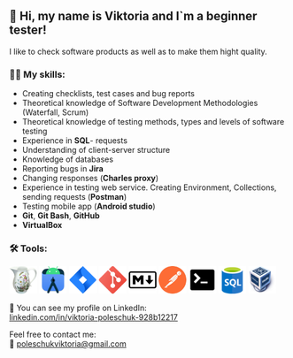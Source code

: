 ## :wave:  Hi, my name is Viktoria and I`m a beginner tester!  
I like to check software products as well as to make them hight quality.

### :woman_technologist: My skills:  
-	Creating checklists, test cases and bug reports  
-	Theoretical knowledge of Software Development Methodologies (Waterfall, Scrum)  
-	Theoretical knowledge of testing methods, types and levels of software testing  
-	Experience in **SQL**- requests  
-	Understanding of client-server structure  
-	Knowledge of databases  
-	Reporting bugs in **Jira**  
-	Changing responses (**Charles proxy**)  
-	Experience in testing web service. Creating Environment, Collections, sending requests (**Postman**)  
-	Testing mobile app (**Android studio**)    
-	**Git**, **Git Bash**, **GitHub**   
- **VirtualBox**     

### :hammer_and_wrench: Tools:  
<p>
  <img src="https://github.com/poleschukviktoria/poleschukviktoria/blob/main/icon/Charles_icon.png" width="50" title="Charles proxy">
  <img src="https://github.com/poleschukviktoria/poleschukviktoria/blob/main/icon/android_studio_alt_macos_bigsur_icon_190394.png" width="50" title="Android studio">
  <img src="https://github.com/poleschukviktoria/poleschukviktoria/blob/main/icon/atlassian_jira_logo_icon_170511.png" width="50" title="Jira">
  <img src="https://github.com/poleschukviktoria/poleschukviktoria/blob/main/icon/git_icon.png" width="50" title="Git">
  <img src="https://github.com/poleschukviktoria/poleschukviktoria/blob/main/icon/md_icon.png" width="50" title="Markdown">
  <img src="https://github.com/poleschukviktoria/poleschukviktoria/blob/main/icon/postman_icon%2022.35.53.png" width="50" title="Postman">
  <img src="https://github.com/poleschukviktoria/poleschukviktoria/blob/main/icon/terminal_icon.png" width="50" title="Terminal">
  <img src="https://github.com/poleschukviktoria/poleschukviktoria/blob/main/icon/sql.png" width="50" title="SQL">
  <img src="https://github.com/poleschukviktoria/poleschukviktoria/blob/main/icon/Virtualbox.png" width="50" title="VirtualBox">
</p>
             
:eyes: You can see my profile on LinkedIn:    
[linkedin.com/in/viktoria-poleschuk-928b12217](https://www.linkedin.com/in/viktoria-poleschuk-928b12217/)

Feel free to contact me:   
:email: poleschukviktoria@gmail.com
